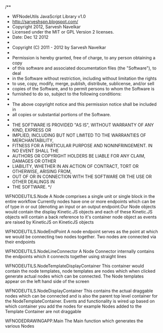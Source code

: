 /**
 * WFNodeUtils JavaScript Library v1.0
 * http://sarveshspn.blogspot.com/
 * Copyright 2012, Sarvesh Navelkar
 * Licensed under the MIT or GPL Version 2 licenses.
 * Date: Dec 12 2012
 *
 * Copyright (C) 2011 - 2012 by Sarvesh Navelkar
 *
 * Permission is hereby granted, free of charge, to any person obtaining a copy
 * of this software and associated documentation files (the "Software"), to deal
 * in the Software without restriction, including without limitation the rights
 * to use, copy, modify, merge, publish, distribute, sublicense, and/or sell
 * copies of the Software, and to permit persons to whom the Software is
 * furnished to do so, subject to the following conditions:
 *
 * The above copyright notice and this permission notice shall be included in
 * all copies or substantial portions of the Software.
 *
 * THE SOFTWARE IS PROVIDED "AS IS", WITHOUT WARRANTY OF ANY KIND, EXPRESS OR
 * IMPLIED, INCLUDING BUT NOT LIMITED TO THE WARRANTIES OF MERCHANTABILITY,
 * FITNESS FOR A PARTICULAR PURPOSE AND NONINFRINGEMENT. IN NO EVENT SHALL THE
 * AUTHORS OR COPYRIGHT HOLDERS BE LIABLE FOR ANY CLAIM, DAMAGES OR OTHER
 * LIABILITY, WHETHER IN AN ACTION OF CONTRACT, TORT OR OTHERWISE, ARISING FROM,
 * OUT OF OR IN CONNECTION WITH THE SOFTWARE OR THE USE OR OTHER DEALINGS IN
 * THE SOFTWARE.
 */
 
 
WFNODEUTILS.Node
A Node comprises a single unit or single block in the entire workflow
Currently nodes have one or more endpoints which can be of type in or out (denoting an input
or an output endpoint.Our Node objects would contain the display Kinetic.JS objects and each 
of these Kinetic.JS objects will contain a back reference to it's container node object
as events are raised by KineticJS on KineticJS objects

WFNODEUTILS.NodeEndPoint 
A node endpoint serves as the point at which we would be connecting two nodes together.
Two nodes are connected via their endpoints

WFNODEUTILS.NodeLineConnector
A Node Connector internally contains the endpoints which it connects together using straight lines

WFNODEUTILS.NodeTemplateDisplayContainer
This container would contain the node templates, node templates are
nodes which when clicked generate actual nodes which can be connected. The Node templates
appear on the left hand side of the screen

WFNODEUTILS.NodeDisplayContainer
This contains the actual draggable nodes which can be connected and is also the parent top level
container for the NodeTemplateContainer. Events and functionality is wired up based on which container 
you add the nodes for example Nodes added to the Template Container are not draggable

WFNODEDRAWINGAPP.Main 
The Main function which generates the various Nodes
